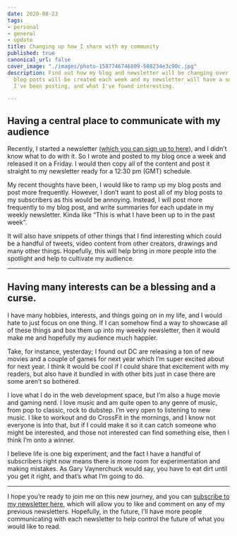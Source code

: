 ```yaml
---
date: 2020-08-23
tags:
- personal
- general
- update
title: Changing up how I share with my community
published: true
canonical_url: false
cover_image: "./images/photo-1587746746809-588234e3c90c.jpg"
description: Find out how my blog and newsletter will be changing over time. More
  blog posts will be created each week and my newsletter will have a summary of what
  I've been posting, and what I've found interesting.

---
```

## Having a central place to communicate with my audience

Recently, I started a newsletter ([which you can sign up to here](https://michaelbrooks.substack.com)), and I didn’t know what to do with it. So I wrote and posted to my blog once a week and released it on a Friday. I would then copy all of the content and post it straight to my newsletter ready for a 12:30 pm (GMT) schedule.

My recent thoughts have been, I would like to ramp up my blog posts and post more frequently. However, I don’t want to post all of my blog posts to my subscribers as this would be annoying. Instead, I will post more frequently to my blog post, and write summaries for each update in my weekly newsletter. Kinda like “This is what I have been up to in the past week”.

It will also have snippets of other things that I find interesting which could be a handful of tweets, video content from other creators, drawings and many other things. Hopefully, this will help bring in more people into the spotlight and help to cultivate my audience.

***

## Having many interests can be a blessing and a curse.

I have many hobbies, interests, and things going on in my life, and I would hate to just focus on one thing. If I can somehow find a way to showcase all of these things and box them up into my weekly newsletter, then it would make me and hopefully my audience much happier.

Take, for instance, yesterday; I found out DC are releasing a ton of new movies and a couple of games for next year which I’m super excited about for next year. I think it would be cool if I could share that excitement with my readers, but also have it bundled in with other bits just in case there are some aren’t so bothered.

I love what I do in the web development space, but I’m also a huge movie and gaming nerd. I love music and am quite open to any genre of music, from pop to classic, rock to dubstep. I’m very open to listening to new music. I like to workout and do CrossFit in the mornings, and I know not everyone is into that, but if I could make it so it can catch someone who might be interested, and those not interested can find something else, then I think I’m onto a winner.

I believe life is one big experiment, and the fact I have a handful of subscribers right now means there is more room for experimentation and making mistakes. As Gary Vaynerchuck would say, you have to eat dirt until you get it right, and that’s what I’m going to do.

***

I hope you’re ready to join me on this new journey, and you can [subscribe to my newsletter here](https://michaelbrooks.substack.com), which will allow you to like and comment on any of my previous newsletters. Hopefully, in the future, I’ll have more people communicating with each newsletter to help control the future of what you would like to read.